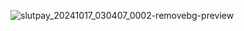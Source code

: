 ![slutpay_20241017_030407_0002-removebg-preview](https://github.com/user-attachments/assets/a3df52bd-b622-403e-adf4-65c42ad3a2ac)
